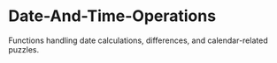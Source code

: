 # Date-And-Time-Operations
Functions handling date calculations, differences, and calendar-related puzzles.
